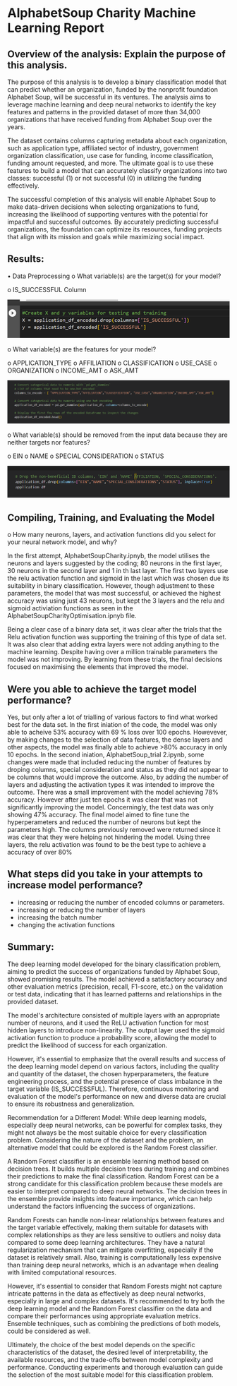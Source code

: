 # AlphabetSoup Charity Machine Learning Report

##	Overview of the analysis: Explain the purpose of this analysis.

The purpose of this analysis is to develop a binary classification model that can predict whether an organization, funded by the nonprofit foundation Alphabet Soup, will be successful in its ventures. The analysis aims to leverage machine learning and deep neural networks to identify the key features and patterns in the provided dataset of more than 34,000 organizations that have received funding from Alphabet Soup over the years.

The dataset contains columns capturing metadata about each organization, such as application type, affiliated sector of industry, government organization classification, use case for funding, income classification, funding amount requested, and more. The ultimate goal is to use these features to build a model that can accurately classify organizations into two classes: successful (1) or not successful (0) in utilizing the funding effectively.

The successful completion of this analysis will enable Alphabet Soup to make data-driven decisions when selecting organizations to fund, increasing the likelihood of supporting ventures with the potential for impactful and successful outcomes. By accurately predicting successful organizations, the foundation can optimize its resources, funding projects that align with its mission and goals while maximizing social impact.

## Results: 
•	Data Preprocessing
o	What variable(s) are the target(s) for your model?

o	    IS_SUCCESSFUL Column

![Alt text](image.png)

o	What variable(s) are the features for your model?
    
o	APPLICATION_TYPE
o   AFFILIATION
o   CLASSIFICATION
o   USE_CASE
o   ORGANIZATION
o   INCOME_AMT
o   ASK_AMT
  

![Alt text](image-1.png)

o	What variable(s) should be removed from the input data because they are neither targets nor features?

o   EIN
o   NAME
o   SPECIAL CONSIDERATION
o   STATUS

![Alt text](image-2.png)

## Compiling, Training, and Evaluating the Model
o	How many neurons, layers, and activation functions did you select for your neural network model, and why?

In the first attempt, AlphabetSoupCharity.ipnyb,  the model utilises the neurons and layers suggested by the coding; 80 neurons in the first layer, 30 neurons in the second layer and 1 in th last layer. The first two layers use the relu activation function and sigmoid in the last which was chosen due its suitability in binary classification. However, though adjustment to these parameters, the model that was most successful, or achieved the highest accuracy was using just 43 neurons, but kept the 3 layers and the relu and sigmoid activiation functions as seen in the AlphabetSoupCharityOptimisation.ipnyb file. 

Being a clear case of a binary data set, it was clear after the trials that the Relu activation function was supporting the training of this type of data set. It was also clear that adding extra layers were not adding anything to the machine learning. Despite having over a million trainable parameters the model was not improving. By learning from these trials, the final decisions focused on maximising the elements that improved the model.

## Were you able to achieve the target model performance?

Yes, but only after a lot of trialling of various factors to find what worked best for the data set. In the first iniation of the code, the model was only able to acheive 53% accuracy with 69 % loss over 100 epochs. Howevever, by making changes to the selection of data features, the dense layers and other aspects, the model was finally able to achieve >80% accuracy in only 10 epochs. 
In the second iniation, AlphabetSoup_trial 2.ipynb, some changes were made that included reducing the number of features by droping columns, special consideration and status as they did not appear to be columns that would improve the outcome. Also, by adding the number of layers and adjusting the activation types it was intended to improve the outcome. There was a small improvement with the model achieving 78% accuracy. However after just ten epochs it was clear that was not significantly improving the model. Concerningly, the test data was only showing 47% accuracy. 
The final model aimed to fine tune the hyperperameters and reduced the number of neurons but kept the parameters high. The columns previously removed were returned since it was clear that they were helping not hindering the model. Using three layers, the relu activation was found to be the best type to achieve a accuracy of over 80%

## What steps did you take in your attempts to increase model performance?
- increasing or reducing the number of encoded columns or parameters. 
- increasing or reducing the number of layers 
- increasing the batch number
- changing the activation functions

## Summary: 
The deep learning model developed for the binary classification problem, aiming to predict the success of organizations funded by Alphabet Soup, showed promising results. The model achieved a satisfactory accuracy and other evaluation metrics (precision, recall, F1-score, etc.) on the validation or test data, indicating that it has learned patterns and relationships in the provided dataset.

The model's architecture consisted of multiple layers with an appropriate number of neurons, and it used the ReLU activation function for most hidden layers to introduce non-linearity. The output layer used the sigmoid activation function to produce a probability score, allowing the model to predict the likelihood of success for each organization.

However, it's essential to emphasize that the overall results and success of the deep learning model depend on various factors, including the quality and quantity of the dataset, the chosen hyperparameters, the feature engineering process, and the potential presence of class imbalance in the target variable (IS_SUCCESSFUL). Therefore, continuous monitoring and evaluation of the model's performance on new and diverse data are crucial to ensure its robustness and generalization.

Recommendation for a Different Model:
While deep learning models, especially deep neural networks, can be powerful for complex tasks, they might not always be the most suitable choice for every classification problem. Considering the nature of the dataset and the problem, an alternative model that could be explored is the Random Forest classifier.

A Random Forest classifier is an ensemble learning method based on decision trees. It builds multiple decision trees during training and combines their predictions to make the final classification. Random Forest can be a strong candidate for this classification problem because these models are easier to interpret compared to deep neural networks. The decision trees in the ensemble provide insights into feature importance, which can help understand the factors influencing the success of organizations.

Random Forests can handle non-linear relationships between features and the target variable effectively, making them suitable for datasets with complex relationships as they are less sensitive to outliers and noisy data compared to some deep learning architectures. They have a natural regularization mechanism that can mitigate overfitting, especially if the dataset is relatively small. Also, training is computationally less expensive than training deep neural networks, which is an advantage when dealing with limited computational resources.

However, it's essential to consider that Random Forests might not capture intricate patterns in the data as effectively as deep neural networks, especially in large and complex datasets. It's recommended to try both the deep learning model and the Random Forest classifier on the data and compare their performances using appropriate evaluation metrics. Ensemble techniques, such as combining the predictions of both models, could be considered as well.

Ultimately, the choice of the best model depends on the specific characteristics of the dataset, the desired level of interpretability, the available resources, and the trade-offs between model complexity and performance. Conducting experiments and thorough evaluation can guide the selection of the most suitable model for this classification problem.
